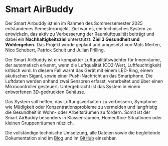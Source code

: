 # Smart AirBuddy

Der Smart Airbuddy ist ein im Rahmen des Sommersemester 2025 entstandenes Semesterprojekt.
Ziel war es, ein technisches System zu entwickeln, das aktiv zu Verbesserung der Raumluftqualität
beiträgt und dabei ein **Nachhaltigkeitsziel** unterstützt: **Ziel 3 Gesundheit und Wohlergehen.**
Das Projekt wurde geplant und umgesetzt von Mats Merten, Nico Schubert, Patrick Schult und Julian Frilling.

Der Smart AirBuddy ist ein kompakter Luftqualitätswächter für Innenräume, der automatisch erkennt, wenn
die Luftqualität (CO2-Wert, Luftfeuchtigkeit) kritisch wird. In diesem Fall warnt das Gerät mit einem 
LED-Ring, einem akutischen Siganl, sowie einer Push-Nachricht an das Smartphone. Die Luftdaten werden 
anhand zwei Sensoren erfasst, verarbeitet und über einen Mikrocontroller gesteuert. Untergebracht ist das
System in einem entworfenen 3D-gedruckten Gehäuse.

Das System soll helfen, das Lüftungsverhalten zu verbessern, Symptome wie Müdigkeit oder Konzentrationsprobleme
zu vermeiden und langfristig die Gesundheit in Wohn- oder Arbeitsräumen zu fördern. Somit ist der Smart AirBuddy
besonders in Klassenräumen, Homeoffice-Situationen oder kleinen Gruppenräumen nützlich. 

Die vollständige technische Umsetzung, alle Dateien sowie die begleitende Dokumentation sind im [Blog](https://wp.uni-oldenburg.de/softskills-11-gruppe-3/) und im
[GitHub](https://github.com/ChefMats/SoftSkills_Gruppe03) einsehbar.
